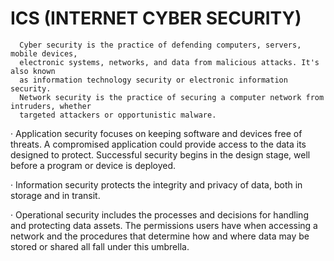 # ICS  (INTERNET CYBER SECURITY)
      Cyber security is the practice of defending computers, servers, mobile devices,
      electronic systems, networks, and data from malicious attacks. It's also known
      as information technology security or electronic information security.
      Network security is the practice of securing a computer network from intruders, whether
      targeted attackers or opportunistic malware.

·         Application security focuses on keeping software and devices free of threats.
A compromised application could provide access to the data its designed to protect. 
Successful security begins in the design stage, well before a program or device is deployed.

·         Information security protects the integrity and privacy of data, both in storage and in transit.

·         Operational security includes the processes and decisions for handling and protecting data assets.
The permissions users have when accessing a network and the procedures that determine how and where 
data may be stored or shared all fall under this umbrella.
